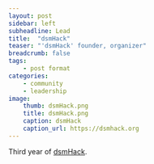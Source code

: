```yaml
---
layout: post
sidebar: left
subheadline: Lead
title:  "dsmHack"
teaser: "'dsmHack' founder, organizer"
breadcrumb: false
tags:
    - post format
categories:
    - community
    - leadership
image:
    thumb: dsmHack.png
    title: dsmHack.png
    caption: dsmHack
    caption_url: https://dsmhack.org
---
```

Third year of <a href='https://dsmhack.org/' target='new'>dsmHack</a>. 